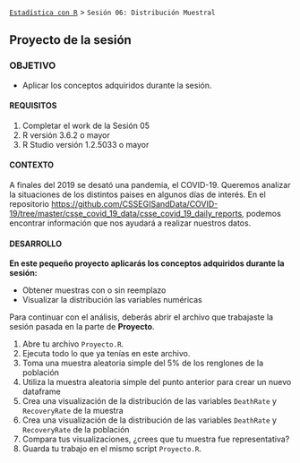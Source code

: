 [`Estadística con R`](../Readme.md) > `Sesión 06: Distribución Muestral`
	
## Proyecto de la sesión

### OBJETIVO 

- Aplicar los conceptos adquiridos durante la sesión.

#### REQUISITOS 

1. Completar el work de la Sesión 05
2. R versión 3.6.2 o mayor
3. R Studio versión 1.2.5033 o mayor 

#### CONTEXTO

A finales del 2019 se desató una pandemia, el COVID-19. Queremos analizar la situaciones de los distintos paises en algunos días de interés. En el repositorio https://github.com/CSSEGISandData/COVID-19/tree/master/csse_covid_19_data/csse_covid_19_daily_reports, podemos encontrar información que nos ayudará a realizar nuestros datos.

#### DESARROLLO

**En este pequeño proyecto aplicarás los conceptos adquiridos durante la sesión:**

- Obtener muestras con o sin reemplazo
- Visualizar la distribución las variables numéricas

Para continuar con el análisis, deberás abrir el archivo que trabajaste la sesión pasada en la parte de **Proyecto**.
1. Abre tu archivo `Proyecto.R`.
2. Ejecuta todo lo que ya tenías en este archivo.
3. Toma una muestra aleatoria simple del 5% de los renglones de la población 
4. Utiliza la muestra aleatoria simple del punto anterior para crear un nuevo dataframe
5. Crea una visualización de la distribución de las variables `DeathRate` y `RecoveryRate` de la muestra
6. Crea una visualización de la distribución de las variables `DeathRate` y `RecoveryRate` de la población
7. Compara tus visualizaciones, ¿crees que tu muestra fue representativa?
8. Guarda tu trabajo en el mismo script `Proyecto.R`.
